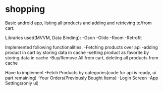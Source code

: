 # shopping
Basic android app, listing all products and adding and retrieving to/from cart.

Libraries used(MVVM, Data Binding):
-Gson
-Glide
-Room
-Retrofit

Implemented following functionalities.
-Fetching products over api
-adding product in cart by storing data in cache
-setting product as favorite by storing data in cache
-Buy/Remove All from cart, deleting all products from cache

Have to implement
-Fetch Products by categories(code for api is ready, ui part remaining)
-Your Orders(Previously Bought Items)
-Login Screen
-App Settings(only ui)
